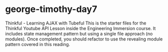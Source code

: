 # george-timothy-day7
Thinkful - Learning AJAX with Tubeful
This is the starter files for the Thinkful Youtube API Lesson inside the Engineering Immersion course. It includes state management pattern but using a single file approach (no modules). Once completed, you should refactor to use the revealing module pattern covered in this reading.